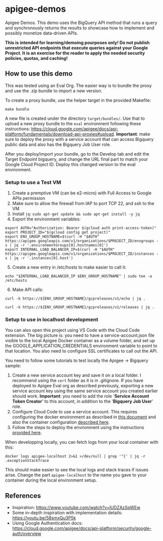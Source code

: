 # apigee-demos

Apigee Demos. This demo uses the BigQuery API method that runs a query and
synchronously returns the results to showcase how to implement and possibly
monetize data-driven APIs.

**This is intended for learning/demoing pourposes only! Do not publish
unrestricted API endpoints that execute queries against your Google Project. It
is an exercise for the reader to apply the needed security policies, quotas, and
caching!**

## How to use this demo

This was tested using an Eval Org. The easier way is to bundle the proxy and use
the .zip bundle to import a new version.

To create a proxy bundle, use the helper target in the provided Makefile:

    make bundle

A new file is created under the directory `target/bundles/`. Use that to upload
a new proxy bundle to the `eval` environment following these instructions:
https://cloud.google.com/apigee/docs/api-platform/fundamentals/download-api-proxies#upload.
**Important**: make sure to deploy the proxy with a service account that can
access Bigquery public data and also has the Bigquery Job User role.

After you deploy/import your bundle, go to the Develop tab and edit the Target
Endpoint bigquery, and change the URL final part to match your Google Cloud
Project ID. Deploy this changed version to the eval environment.

### Setup to use a Test VM

1. Create a premptive VM (can be e2-micro) with Full Access to Google APIs permission
2. Make sure to allow the firewall from IAP to port TCP 22, and ssh to the VM
3. Install `jq`: `sudo apt-get update && sudo apt-get install -y jq`
4. Export the environment variables:
```
export AUTH="Authorization: Bearer $(gcloud auth print-access-token)"
export PROJECT_ID="$(gcloud config get project)"
export ENV_GROUP_HOSTNAME=$(curl -H "$AUTH" https://apigee.googleapis.com/v1/organizations/$PROJECT_ID/envgroups -s | jq -r '.environmentGroups[0].hostnames[0]')
export INTERNAL_LOAD_BALANCER_IP=$(curl -H "$AUTH" https://apigee.googleapis.com/v1/organizations/$PROJECT_ID/instances -s | jq -r '.instances[0].host')
```
5. Create a new entry in /etc/hosts to make easier to call it:
```
echo "$INTERNAL_LOAD_BALANCER_IP $ENV_GROUP_HOSTNAME" | sudo tee -a /etc/hosts
```
6. Make API calls:
```
curl -k https://${ENV_GROUP_HOSTNAME}/gcpreleases/v1/echo | jq .

curl -k https://${ENV_GROUP_HOSTNAME}/gcpreleases/v1/releases | jq .
```

### Setup to use in localhost development

You can also open this project using VS Code with the Cloud Code extension.
The big picture is: you need to have a service-account.json file visible to the local
Apigee Docker container as a volume folder, and set up the GOOGLE_APPLICATION_CREDENTIALS
environment variable to point to that location. You also need to configure SSL certificates
to call out the API.

You need to follow some tutorials to test locally the Apigee -> Bigquery sample:

1. Create a new service account key and save it on a local folder. I recommend using the `cert`
   folder as it is in .gitignore. If you have deployed to Apigee Eval org as described previously, exporting
   a new service account key using the same service account you created earlier should work.
   **Important**: you need to add the role '**Service Account Token Creator**' to this account, in addition
   to the '**Bigquery Job User**' role.
2. Configure Cloud Code to use a service account. This requires configuring the docker environment
   as described in
   [this document](https://cloud.google.com/apigee/docs/api-platform/local-development/vscode/deploy-environment#configuring_service_accounts_with_proxy_and_shared_flow_deployments) and also
   the container configuration [described here](https://cloud.google.com/apigee/docs/api-platform/local-development/vscode/manage-apigee-emulator#customizing_the_apigee_emulator_to_support_service_account-based_authentication).
3. Follow the steps to deploy the environment using the instructions
   [provided here](https://cloud.google.com/apigee/docs/api-platform/local-development/vscode/deploy-environment#deploy).

When developping locally, you can fetch logs from your local container with this:

    docker logs apigee-localhost 2>&1 >/dev/null | grep '^{' | jq -r .exceptionStackTrace

This should make easier to see the local logs and stack traces if issues arise.
Change the part `apigee-localhost` to the name you gave to your container during the
local environment setup.

## References

* Inspiration: https://www.youtube.com/watch?v=lUDZAzSpWEw
* Some in-depth inspiration with implementation details: https://youtu.be/58smxQu3P5k
* Using Google Authentication docs: https://cloud.google.com/apigee/docs/api-platform/security/google-auth/overview
